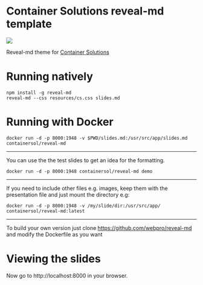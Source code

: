 # Container Solutions reveal-md template

[![](https://images.microbadger.com/badges/image/containersol/reveal-md.svg)](http://microbadger.com/images/containersol/reveal-md "Get your own image badge on microbadger.com")

Reveal-md theme for [Container Solutions](http://container-solutions.com)

# Running natively

```
npm install -g reveal-md
reveal-md --css resources/cs.css slides.md
```

# Running with Docker

```
docker run -d -p 8000:1948 -v $PWD/slides.md:/usr/src/app/slides.md containersol/reveal-md
```
---

You can use the the test slides to get an idea for the formatting.

```
docker run -d -p 8000:1948 containersol/reveal-md demo
```

---

If you need to include other files e.g. images, keep them with the presentation file and just mount the directory e.g:

```
docker run -d -p 8000:1948 -v /my/slide/dir:/usr/src/app/ containersol/reveal-md:latest
```

---

To build your own version just clone https://github.com/webpro/reveal-md and modify the Dockerfile as you want

# Viewing the slides

Now go to http://localhost:8000 in your browser.

